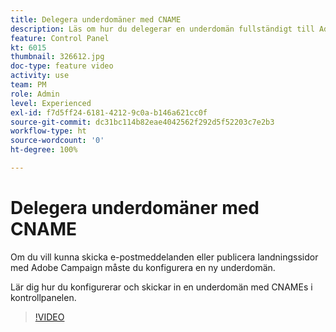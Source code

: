 ```yaml
---
title: Delegera underdomäner med CNAME
description: Läs om hur du delegerar en underdomän fullständigt till Adobe Campaign.
feature: Control Panel
kt: 6015
thumbnail: 326612.jpg
doc-type: feature video
activity: use
team: PM
role: Admin
level: Experienced
exl-id: f7d5ff24-6181-4212-9c0a-b146a621cc0f
source-git-commit: dc31bc114b82eae4042562f292d5f52203c7e2b3
workflow-type: ht
source-wordcount: '0'
ht-degree: 100%

---
```


# Delegera underdomäner med CNAME

Om du vill kunna skicka e-postmeddelanden eller publicera landningssidor med Adobe Campaign måste du konfigurera en ny underdomän.

Lär dig hur du konfigurerar och skickar in en underdomän med CNAMEs i kontrollpanelen.

>[!VIDEO](https://video.tv.adobe.com/v/326612?quality=12)
